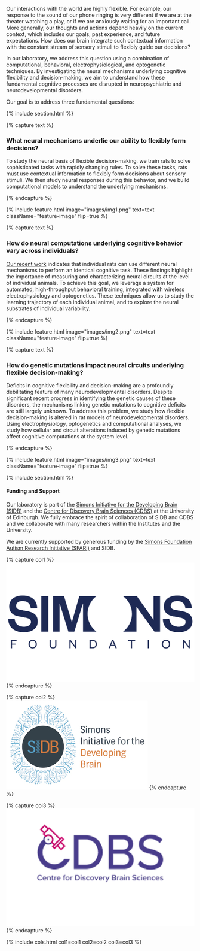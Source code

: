 ---
---

Our interactions with the world are highly flexible. For example, our response to the sound of our phone ringing is very different if we are at the theater watching a play, or if we are anxiously waiting for an important call. More generally, our thoughts and actions depend heavily on the current context, which includes our goals, past experience, and future expectations. How does our brain integrate such contextual information with the constant stream of sensory stimuli to flexibly guide our decisions?

In our laboratory, we address this question using a combination of computational, behavioral, electrophysiological, and optogenetic techniques. By investigating the neural mechanisms underlying cognitive flexibility and decision-making, we aim to understand how these fundamental cognitive processes are disrupted in neuropsychiatric and neurodevelopmental disorders.

Our goal is to address three fundamental questions:


{% include section.html %}


{% capture text %}

### What neural mechanisms underlie our ability to flexibly form decisions?

To study the neural basis of flexible decision-making, we train rats to solve sophisticated tasks with rapidly changing rules. To solve these tasks, rats must use contextual information to flexibly form decisions about sensory stimuli. We then study neural responses during this behavior, and we build computational models to understand the underlying mechanisms.

{% endcapture %}


{%
  include feature.html
  image="images/img1.png"
  text=text
  className="feature-image"
  flip=true
%}



{% capture text %}

### How do neural computations underlying cognitive behavior vary across individuals?

[Our recent work](https://doi.org/gsx659) indicates that individual rats can use different neural mechanisms to perform an identical cognitive task. These findings highlight the importance of measuring and characterizing neural circuits at the level of individual animals. To achieve this goal, we leverage a system for automated, high-throughput behavioral training, integrated with wireless electrophysiology and optogenetics. These techniques allow us to study the learning trajectory of each individual animal, and to explore the neural substrates of individual variability.

{% endcapture %}


{%
  include feature.html
  image="images/img2.png"
  text=text
  className="feature-image"
  flip=true
%}





{% capture text %}

### How do genetic mutations impact neural circuits underlying flexible decision-making?

Deficits in cognitive flexibility and decision-making are a profoundly debilitating feature of many neurodevelopmental disorders. Despite significant recent progress in identifying the genetic causes of these disorders, the mechanisms linking genetic mutations to cognitive deficits are still largely unknown. To address this problem, we study how flexible decision-making is altered in rat models of neurodevelopmental disorders. Using electrophysiology, optogenetics and computational analyses, we study how cellular and circuit alterations induced by genetic mutations affect cognitive computations at the system level. 

{% endcapture %}


{%
  include feature.html
  image="images/img3.png"
  text=text
  className="feature-image"
  flip=true
%}




{% include section.html %}


#### Funding and Support


Our laboratory is part of the [Simons Initiative for the Developing Brain (SIDB)](https://sidb.org.uk/) and the [Centre for Discovery Brain Sciences (CDBS)](https://discovery-brain-sciences.ed.ac.uk/) at the University of Edinburgh. We fully embrace the spirit of collaboration of SIDB and CDBS and we collaborate with many researchers within the Institutes and the University.

We are currently supported by generous funding by the [Simons Foundation Autism Research Initiative (SFARI)](https://www.sfari.org/) and SIDB.


{% capture col1 %}
<img src="images/simons2.png">
{% endcapture %}

{% capture col2 %}
<img src="images/sidb.jpg">
{% endcapture %}

{% capture col3 %}
<img src="images/cdbs4.png">
{% endcapture %}


{% include cols.html col1=col1 col2=col2 col3=col3 %}




